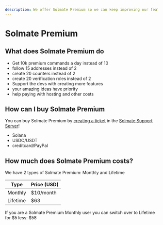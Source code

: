 ```yaml
---
description: We offer Solmate Premium so we can keep improving our features
---
```


# Solmate Premium

## What does Solmate Premium do

* Get 10k premium commands a day instead of 10
* follow 15 addresses instead of 2
* create 20 counters instead of 2
* create 20 verification roles instead of 2
* Support the devs with creating more features
* your amazing ideas have priority
* help paying with hosting and other costs

## How can I buy Solmate Premium

You can buy Solmate Premium by [creating a ticket](https://canary.discord.com/channels/880548710793228319/941599229422485566) in the [Solmate Support Server](https://discord.gg/FWfFgjTepT)!

* Solana
* USDC/USDT
* creditcard/PayPal

## How much does Solmate Premium costs?

We have 2 types of Solmate Premium: Monthly and Lifetime

| Type     | Price (USD) |
| -------- | ----------- |
| Monthly  | $10/month   |
| Lifetime | $63         |

If you are a Solmate Premium Monthly user you can switch over to Lifetime for $5 less: $58
